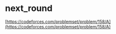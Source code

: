 # next_round

[https://codeforces.com/problemset/problem/158/A](https://codeforces.com/problemset/problem/158/A)

